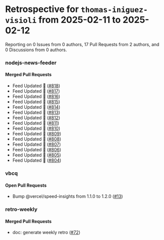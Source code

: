 # Retrospective for `thomas-iniguez-visioli` from 2025-02-11 to 2025-02-12

Reporting on 0 Issues from 0 authors, 17 Pull Requests from 2 authors, and 0 Discussions from 0 authors.


### nodejs-news-feeder

#### Merged Pull Requests

- Feed Updated 🍿 ([#818](https://github.com/thomas-iniguez-visioli/nodejs-news-feeder/pull/818))
- Feed Updated 🍿 ([#817](https://github.com/thomas-iniguez-visioli/nodejs-news-feeder/pull/817))
- Feed Updated 🍿 ([#816](https://github.com/thomas-iniguez-visioli/nodejs-news-feeder/pull/816))
- Feed Updated 🍿 ([#815](https://github.com/thomas-iniguez-visioli/nodejs-news-feeder/pull/815))
- Feed Updated 🍿 ([#814](https://github.com/thomas-iniguez-visioli/nodejs-news-feeder/pull/814))
- Feed Updated 🍿 ([#813](https://github.com/thomas-iniguez-visioli/nodejs-news-feeder/pull/813))
- Feed Updated 🍿 ([#812](https://github.com/thomas-iniguez-visioli/nodejs-news-feeder/pull/812))
- Feed Updated 🍿 ([#811](https://github.com/thomas-iniguez-visioli/nodejs-news-feeder/pull/811))
- Feed Updated 🍿 ([#810](https://github.com/thomas-iniguez-visioli/nodejs-news-feeder/pull/810))
- Feed Updated 🍿 ([#809](https://github.com/thomas-iniguez-visioli/nodejs-news-feeder/pull/809))
- Feed Updated 🍿 ([#808](https://github.com/thomas-iniguez-visioli/nodejs-news-feeder/pull/808))
- Feed Updated 🍿 ([#807](https://github.com/thomas-iniguez-visioli/nodejs-news-feeder/pull/807))
- Feed Updated 🍿 ([#806](https://github.com/thomas-iniguez-visioli/nodejs-news-feeder/pull/806))
- Feed Updated 🍿 ([#805](https://github.com/thomas-iniguez-visioli/nodejs-news-feeder/pull/805))
- Feed Updated 🍿 ([#804](https://github.com/thomas-iniguez-visioli/nodejs-news-feeder/pull/804))

### vbcq

#### Open Pull Requests

- Bump @vercel/speed-insights from 1.1.0 to 1.2.0 ([#13](https://github.com/thomas-iniguez-visioli/vbcq/pull/13))

### retro-weekly

#### Merged Pull Requests

- doc: generate weekly retro ([#72](https://github.com/thomas-iniguez-visioli/retro-weekly/pull/72))